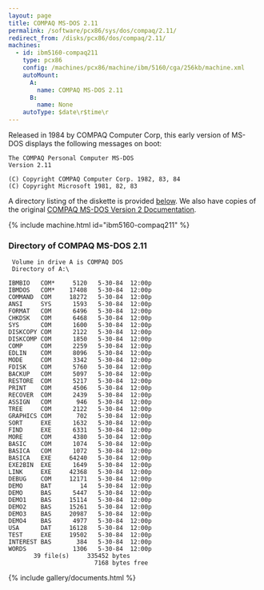 ```yaml
---
layout: page
title: COMPAQ MS-DOS 2.11
permalink: /software/pcx86/sys/dos/compaq/2.11/
redirect_from: /disks/pcx86/dos/compaq/2.11/
machines:
  - id: ibm5160-compaq211
    type: pcx86
    config: /machines/pcx86/machine/ibm/5160/cga/256kb/machine.xml
    autoMount:
      A:
        name: COMPAQ MS-DOS 2.11
      B:
        name: None
    autoType: $date\r$time\r
---
```


Released in 1984 by COMPAQ Computer Corp, this early version of MS-DOS displays the following messages on boot:

    The COMPAQ Personal Computer MS-DOS                                             
    Version 2.11                                                                    
                                                                                    
    (C) Copyright COMPAQ Computer Corp. 1982, 83, 84                                
    (C) Copyright Microsoft 1981, 82, 83                                            

A directory listing of the diskette is provided [below](#directory-of-compaq-ms-dos-211).
We also have copies of the original [COMPAQ MS-DOS Version 2 Documentation](#documents).

{% include machine.html id="ibm5160-compaq211" %}

### Directory of COMPAQ MS-DOS 2.11

     Volume in drive A is COMPAQ DOS
     Directory of A:\

    IBMBIO   COM*     5120   5-30-84  12:00p
    IBMDOS   COM*    17408   5-30-84  12:00p
    COMMAND  COM     18272   5-30-84  12:00p
    ANSI     SYS      1593   5-30-84  12:00p
    FORMAT   COM      6496   5-30-84  12:00p
    CHKDSK   COM      6468   5-30-84  12:00p
    SYS      COM      1600   5-30-84  12:00p
    DISKCOPY COM      2122   5-30-84  12:00p
    DISKCOMP COM      1850   5-30-84  12:00p
    COMP     COM      2259   5-30-84  12:00p
    EDLIN    COM      8096   5-30-84  12:00p
    MODE     COM      3342   5-30-84  12:00p
    FDISK    COM      5760   5-30-84  12:00p
    BACKUP   COM      5097   5-30-84  12:00p
    RESTORE  COM      5217   5-30-84  12:00p
    PRINT    COM      4506   5-30-84  12:00p
    RECOVER  COM      2439   5-30-84  12:00p
    ASSIGN   COM       946   5-30-84  12:00p
    TREE     COM      2122   5-30-84  12:00p
    GRAPHICS COM       702   5-30-84  12:00p
    SORT     EXE      1632   5-30-84  12:00p
    FIND     EXE      6331   5-30-84  12:00p
    MORE     COM      4380   5-30-84  12:00p
    BASIC    COM      1074   5-30-84  12:00p
    BASICA   COM      1072   5-30-84  12:00p
    BASICA   EXE     64240   5-30-84  12:00p
    EXE2BIN  EXE      1649   5-30-84  12:00p
    LINK     EXE     42368   5-30-84  12:00p
    DEBUG    COM     12171   5-30-84  12:00p
    DEMO     BAT        14   5-30-84  12:00p
    DEMO     BAS      5447   5-30-84  12:00p
    DEMO1    BAS     15114   5-30-84  12:00p
    DEMO2    BAS     15261   5-30-84  12:00p
    DEMO3    BAS     20987   5-30-84  12:00p
    DEMO4    BAS      4977   5-30-84  12:00p
    USA      DAT     16128   5-30-84  12:00p
    TEST     EXE     19502   5-30-84  12:00p
    INTEREST BAS       384   5-30-84  12:00p
    WORDS             1306   5-30-84  12:00p
           39 file(s)     335452 bytes
                            7168 bytes free

<!-- Documentation -->

{% include gallery/documents.html %}
